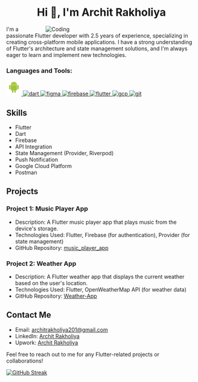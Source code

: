 <h1 align="center">Hi 👋, I'm Archit Rakholiya</h1>
<img align="right" alt="Coding" width="400" src="https://camo.githubusercontent.com/19db51af5f90f1b152bc0b9078f5fe97053955be5074f03f17019c70345bdcdb/68747470733a2f2f6d69726f2e6d656469756d2e636f6d2f6d61782f313336302f302a37513379765349765f7430696f4a2d5a2e676966">

I'm a passionate Flutter developer with 2.5 years of experience, specializing in creating cross-platform mobile applications. I have a strong understanding of Flutter's architecture and state management solutions, and I'm always eager to learn and implement new technologies.

<h3 align="left">Languages and Tools:</h3>
<p align="left"> <a href="https://developer.android.com" target="_blank" rel="noreferrer"> <img src="https://raw.githubusercontent.com/devicons/devicon/master/icons/android/android-original-wordmark.svg" alt="android" width="40" height="40"/> <a href="https://dart.dev" target="_blank" rel="noreferrer"> <img src="https://www.vectorlogo.zone/logos/dartlang/dartlang-icon.svg" alt="dart" width="40" height="40"/> <a href="https://www.figma.com/" target="_blank" rel="noreferrer"> <img src="https://www.vectorlogo.zone/logos/figma/figma-icon.svg" alt="figma" width="40" height="40"/> </a> <a href="https://firebase.google.com/" target="_blank" rel="noreferrer"> <img src="https://www.vectorlogo.zone/logos/firebase/firebase-icon.svg" alt="firebase" width="40" height="40"/> </a> <a href="https://flutter.dev" target="_blank" rel="noreferrer"> <img src="https://www.vectorlogo.zone/logos/flutterio/flutterio-icon.svg" alt="flutter" width="40" height="40"/> </a> <a href="https://cloud.google.com" target="_blank" rel="noreferrer"> <img src="https://www.vectorlogo.zone/logos/google_cloud/google_cloud-icon.svg" alt="gcp" width="40" height="40"/> </a> <a href="https://git-scm.com/" target="_blank" rel="noreferrer"> <img src="https://www.vectorlogo.zone/logos/git-scm/git-scm-icon.svg" alt="git" width="40" height="40"/> </a> </p>

## Skills
- Flutter
- Dart
- Firebase
- API Integration
- State Management (Provider, Riverpod)
- Push Notification
- Google Cloud Platform
- Postman

## Projects
### Project 1: Music Player App
- Description: A Flutter music player app that plays music from the device's storage.
- Technologies Used: Flutter, Firebase (for authentication), Provider (for state management)
- GitHub Repository: [music_player_app](https://github.com/ArchitRakholiya201/music_player_app)

### Project 2: Weather App
- Description: A Flutter weather app that displays the current weather based on the user's location.
- Technologies Used: Flutter, OpenWeatherMap API (for weather data)
- GitHub Repository: [Weather-App](https://github.com/ArchitRakholiya201/Weather-App)

## Contact Me
- Email: architrakholiya201@gmail.com
- LinkedIn: [Archit Rakholiya](https://www.linkedin.com/in/archit-rakholiya-46b779195/)
- Upwork: [Archit Rakholiya](https://www.upwork.com/freelancers/~01d9080ac057a19266?mp_source=share)

Feel free to reach out to me for any Flutter-related projects or collaborations!


[![GitHub Streak](https://streak-stats.demolab.com/?user=ArchitRakholiya201&theme=dark)](https://git.io/streak-stats)
